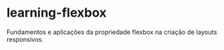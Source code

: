 # learning-flexbox
Fundamentos e aplicações da propriedade flexbox na criação de layouts responsivos.
